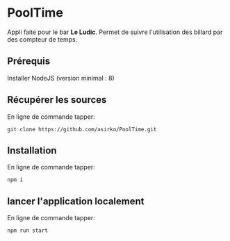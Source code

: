 # PoolTime

Appli faite pour le bar **Le Ludic**. Permet de suivre l'utilisation des 
billard par des compteur de temps.

## Prérequis

Installer NodeJS (version minimal : 8)

## Récupérer les sources

En ligne de commande tapper:

```shell
git clone https://github.com/asirko/PoolTime.git
```

## Installation

En ligne de commande tapper:

```shell
npm i
```

## lancer l'application localement

En ligne de commande tapper:

```shell
npm run start
```
